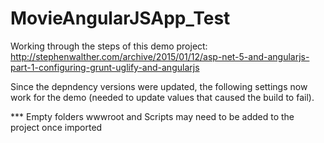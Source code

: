 # MovieAngularJSApp_Test
Working through the steps of this demo project: http://stephenwalther.com/archive/2015/01/12/asp-net-5-and-angularjs-part-1-configuring-grunt-uglify-and-angularjs

Since the depndency versions were updated, the following settings now work for the demo (needed to update values that caused the build to fail).

*** Empty folders wwwroot and Scripts may need to be added to the project once imported
